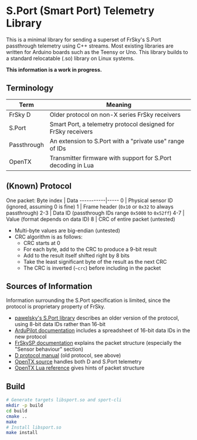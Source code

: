 # S.Port (Smart Port) Telemetry Library
This is a minimal library for sending a superset of FrSky's S.Port passthrough
telemetry using C++ streams. Most existing libraries are written for Arduino
boards such as the Teensy or Uno. This library builds to a standard relocatable
(.so) library on Linux systems.

**This information is a work in progress.**

## Terminology
Term        | Meaning
------------|--------
FrSky D     | Older protocol on non-X series FrSky receivers
S.Port      | Smart Port, a telemetry protocol designed for FrSky receivers
Passthrough | An extension to S.Port with a "private use" range of IDs
OpenTX      | Transmitter firmware with support for S.Port decoding in Lua

## (Known) Protocol
One packet:
Byte index | Data
-----------|-----
0          | Physical sensor ID (ignored, assuming 0 is fine)
1          | Frame header (`0x10` or `0x32` to always passthrough)
2-3        | Data ID (passthrough IDs range `0x5000` to `0x52ff`)
4-7        | Value (format depends on data ID)
8          | CRC of entire packet (untested)

- Multi-byte values are big-endian (untested)
- CRC algorithm is as follows:
  - CRC starts at 0
  - For each byte, add to the CRC to produce a 9-bit result
  - Add to the result itself shifted right by 8 bits
  - Take the least significant byte of the result as the next CRC
  - The CRC is inverted (`~crc`) before including in the packet

## Sources of Information
Information surrounding the S.Port specification is limited, since the protocol
is proprietary property of FrSky.

- [pawelsky's S.Port
  library](https://www.rcgroups.com/forums/showthread.php?2245978-FrSky-S-Port-telemetry-library-easy-to-use-and-configurable)
  describes an older version of the protocol, using 8-bit data IDs rather than
  16-bit
- [ArduPilot
  documentation](https://ardupilot.org/copter/docs/common-frsky-passthrough.html)
  includes a spreadsheet of 16-bit data IDs in the new protocol
- [FrSkySP
  documentation](https://www.ordinoscope.net/static/arduino-frskysp/docs/html/)
  explains the packet structure (especially the "Sensor behaviour" section)
- [D protocol
  manual](https://www.frsky-rc.com/wp-content/uploads/2017/07/Manual/protocol_sensor_hub.pdf)
  (old protocol, see above)
- [OpenTX
  source](https://github.com/opentx/opentx/blob/2.3/radio/src/telemetry/frsky.h)
  handles both D and S.Port telemetry
- [OpenTX Lua
  reference](https://opentx.gitbooks.io/opentx-2-2-lua-reference-guide/content/general/sportTelemetryPop.html)
  gives hints of packet structure

## Build
```bash
# Generate targets libsport.so and sport-cli
mkdir -p build
cd build
cmake ..
make
# Install libsport.so
make install
```
